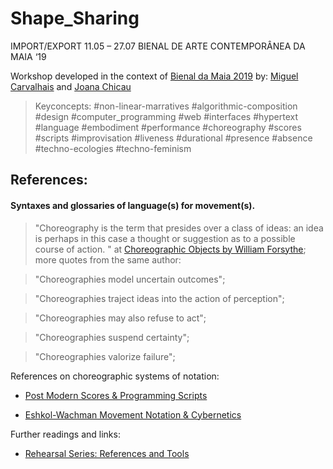 # Shape_Sharing

IMPORT/EXPORT 11.05 – 27.07 BIENAL DE ARTE CONTEMPORÂNEA DA MAIA ‘19 

Workshop developed in the context of [Bienal da Maia 2019](http://bienaldamaia.com/) by: [Miguel Carvalhais](carvalhais.org) and [Joana Chicau](joanachicau.com) 
    
> Keyconcepts: #non-linear-marratives #algorithmic-composition #design #computer_programming #web #interfaces #hypertext #language #embodiment #performance #choreography #scores #scripts #improvisation #liveness #durational #presence #absence #techno-ecologies #techno-feminism 
    
## References:
#### Syntaxes and glossaries of language(s) for movement(s).

> "Choreography is the term that presides over a class of ideas: an idea is perhaps in this case a thought or suggestion as to a possible course of action. " at [Choreographic Objects by William Forsythe](http://www.williamforsythe.com/essay.html); more quotes from the same author:

> "Choreographies model uncertain outcomes";

> "Choreographies traject ideas into the action of perception";

> "Choreographies may also refuse to act";

> "Choreographies suspend certainty";

> "Choreographies valorize failure";


References on choreographic systems of notation:

* [Post Modern Scores & Programming Scripts](http://pzwart1.wdka.hro.nl/~jo/notebook/series/glossary.html)

* [Eshkol-Wachman Movement Notation & Cybernetics](https://joanachicau.x-temporary.org/)


Further readings and links: 
* [Rehearsal Series: References and Tools](https://github.com/JoBCB/Rehearsal_Series/wiki/References)
